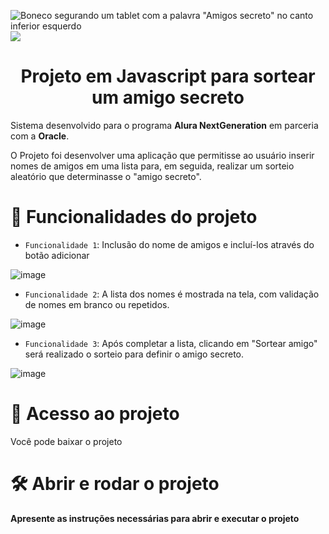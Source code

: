  ![Boneco segurando um tablet com a palavra "Amigos secreto" no canto inferior esquerdo](https://github.com/user-attachments/assets/a9d9ecd3-dcbd-4361-aaee-63e9f62f7f58)
<img loading="lazy" src="http://img.shields.io/static/v1?label=Status&message=Em%20desenvolvimento&color=GREEN&style=for-the-badge"/>
<h1 align="center"> Projeto em Javascript para sortear um amigo secreto </h1>
<p align="left">

</p>
<p>
  Sistema desenvolvido para o programa <b> Alura NextGeneration</b> em parceria com a <b>Oracle</b>. 
</p>
<p>
  
  O Projeto foi desenvolver uma aplicação que permitisse ao usuário inserir nomes de amigos em uma lista para, em seguida, realizar um sorteio aleatório que determinasse o "amigo secreto".
</p>

# :wrench: Funcionalidades do projeto

- `Funcionalidade 1`: Inclusão do nome de amigos e incluí-los através do botão adicionar

 ![image](https://github.com/user-attachments/assets/86b93b49-e5f9-4f7e-8ccc-5ca8ec883c3b)

  
- `Funcionalidade 2`: A lista dos nomes é mostrada na tela, com validação de nomes em branco ou repetidos.

![image](https://github.com/user-attachments/assets/1b3da21c-203b-4b6a-a4a7-6ec0684bd1d6)
  
- `Funcionalidade 3`: Após completar a lista, clicando em "Sortear amigo" será realizado o sorteio para definir o amigo secreto.

 ![image](https://github.com/user-attachments/assets/596168f1-1a14-477a-bb5b-aecb0f53e94a)


# 📁 Acesso ao projeto

Você pode baixar o projeto

# 🛠️ Abrir e rodar o projeto

**Apresente as instruções necessárias para abrir e executar o projeto**



